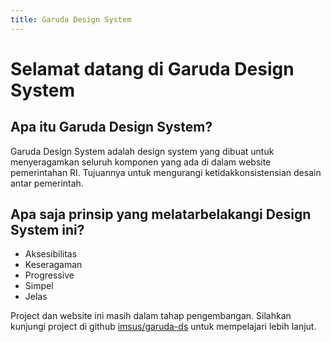 ```yaml
---
title: Garuda Design System
---
```


# Selamat datang di Garuda Design System

## Apa itu Garuda Design System?

Garuda Design System adalah design system yang dibuat untuk menyeragamkan seluruh komponen yang ada di dalam website pemerintahan RI. Tujuannya untuk mengurangi ketidakkonsistensian desain antar pemerintah.

## Apa saja prinsip yang melatarbelakangi Design System ini?

- Aksesibilitas
- Keseragaman
- Progressive
- Simpel
- Jelas

Project dan website ini masih dalam tahap pengembangan. Silahkan kunjungi project di github [imsus/garuda-ds](https://github.com/imsus/garuda-ds) untuk mempelajari lebih lanjut.
